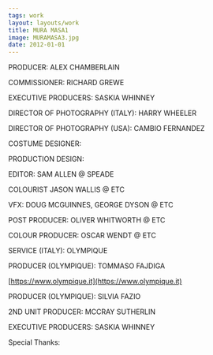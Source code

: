 ```yaml
---
tags: work
layout: layouts/work
title: MURA MASA1
image: MURAMASA3.jpg
date: 2012-01-01
---
```


PRODUCER: ALEX CHAMBERLAIN

COMMISSIONER: RICHARD GREWE

EXECUTIVE PRODUCERS: SASKIA WHINNEY

DIRECTOR OF PHOTOGRAPHY (ITALY): HARRY WHEELER

DIRECTOR OF PHOTOGRAPHY (USA): CAMBIO FERNANDEZ

COSTUME DESIGNER:

PRODUCTION DESIGN:

EDITOR: SAM ALLEN @ SPEADE

COLOURIST JASON WALLIS @ ETC

VFX: DOUG MCGUINNES, GEORGE DYSON @ ETC

POST PRODUCER: OLIVER WHITWORTH @ ETC

COLOUR PRODUCER: OSCAR WENDT @ ETC

SERVICE (ITALY): OLYMPIQUE

PRODUCER (OLYMPIQUE): TOMMASO FAJDIGA

[https://www.olympique.it](https://www.olympique.it)

PRODUCER (OLYMPIQUE): SILVIA FAZIO

2ND UNIT PRODUCER: MCCRAY SUTHERLIN

EXECUTIVE PRODUCERS: SASKIA WHINNEY

Special Thanks:
